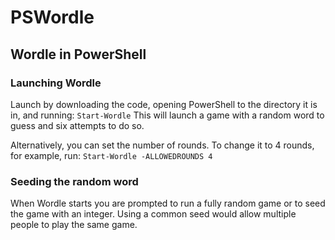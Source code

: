 # PSWordle
## Wordle in PowerShell
### Launching Wordle
Launch by downloading the code, opening PowerShell to the directory it is in, and running:
`Start-Wordle`
This will launch a game with a random word to guess and six attempts to do so.

Alternatively, you can set the number of rounds. To change it to 4 rounds, for example, run: 
`Start-Wordle -ALLOWEDROUNDS 4` 

### Seeding the random word
When Wordle starts you are prompted to run a fully random game or to seed the game with an integer. Using a common seed would allow multiple people to play the same game.

